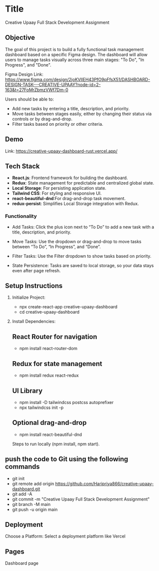 # Title
Creative Upaay Full Stack Development Assignment

## Objective
The goal of this project is to build a fully functional task management dashboard based on a specific Figma design. The dashboard will allow users to manage tasks visually across three main stages: "To Do", "In Progress", and "Done".

Figma Design Link: https://www.figma.com/design/2joKVlIEH43PfO9pFfsX51/DASHBOARD-DESIGN-TASK---CREATIVE-UPAAY?node-id=2-163&t=27FoMrZbmzVWf7Dm-0

Users should be able to:

* Add new tasks by entering a title, description, and priority.
* Move tasks between stages easily, either by changing their status via controls or by drag-and-drop.
* Filter tasks based on priority or other criteria.

## Demo

Link: https://creative-upaay-dashboard-rust.vercel.app/

## Tech Stack

- **React.js**: Frontend framework for building the dashboard.
- **Redux**: State management for predictable and centralized global state.
- **Local Storage**: For persisting application state.
- **Tailwind CSS**: For styling and responsive UI.
- **react-beautiful-dnd**:For drag-and-drop task movement.
- **redux-persist**: Simplifies Local Storage integration with Redux.

### Functionality

* Add Tasks: Click the plus icon next to “To Do” to add a new task with a title, description, and priority.

* Move Tasks: Use the dropdown or drag-and-drop to move tasks between “To Do”, “In Progress”, and “Done”.

* Filter Tasks: Use the Filter dropdown to show tasks based on priority.

* State Persistence: Tasks are saved to local storage, so your data stays even after page refresh.

## Setup Instructions

1. Initialize Project:
    * npx create-react-app creative-upaay-dashboard
    * cd creative-upaay-dashboard

2. Install Dependencies:
    ## React Router for navigation
    * npm install react-router-dom

    ## Redux for state management
    * npm install redux react-redux

    ## UI Library
    * npm install -D tailwindcss postcss autoprefixer
    * npx tailwindcss init -p

    ## Optional drag-and-drop
    * npm install react-beautiful-dnd

    Steps to run locally (npm install, npm start).
   
   
## push the code to Git using the following commands
* git init
* git remote add origin https://github.com/Haripriya866/creative-upaay-dashboard.git
* git add -A
* git commit -m "Creative Upaay Full Stack Development Assignment"
* git branch -M main
* git push -u origin main

## Deployment
Choose a Platform: Select a deployment platform like Vercel

## Pages
Dashboard page
